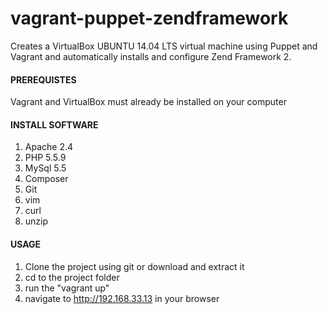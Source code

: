 vagrant-puppet-zendframework
============================

Creates a VirtualBox UBUNTU 14.04 LTS virtual machine using Puppet and Vagrant and automatically installs and configure Zend Framework 2.

#### PREREQUISTES
Vagrant and VirtualBox must already be installed on your computer

#### INSTALL SOFTWARE
1. Apache 2.4
2. PHP 5.5.9
3. MySql 5.5
4. Composer
5. Git
6. vim
7. curl
8. unzip


#### USAGE
1. Clone the project using git or download and extract it
2. cd to the project folder
3. run the "vagrant up"
4. navigate to http://192.168.33.13 in your browser
